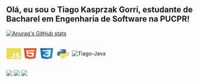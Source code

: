 ## Olá, eu sou o Tiago Kasprzak Gorri, estudante de Bacharel em Engenharia de Software na PUCPR!

[![Anurag's GitHub stats](https://github-readme-stats.vercel.app/api?username=tiagogorridev)](https://github.com/tiagogorridev/github-readme-stats)

<div style="display: inline_block"><br>
  <img align="center" alt="Tiago-Js" height="30" width="40" src="https://raw.githubusercontent.com/devicons/devicon/master/icons/javascript/javascript-plain.svg">
  <img align="center" alt="Tiago-HTML" height="30" width="40" src="https://raw.githubusercontent.com/devicons/devicon/master/icons/html5/html5-original.svg">
  <img align="center" alt="Tiago-CSS" height="30" width="40" src="https://raw.githubusercontent.com/devicons/devicon/master/icons/css3/css3-original.svg">
  <img align="center" alt="Tiago-Python" height="30" width="40" src="https://raw.githubusercontent.com/devicons/devicon/master/icons/python/python-original.svg">
  <img align="center" alt="Tiago-Java" height="30" width="40" src="[https://raw.githubusercontent.com/devicons/devicon/master/icons/csharp/csharp-original.svg](https://www.google.com/url?sa=i&url=https%3A%2F%2Fwww.pngwing.com%2Fpt%2Fsearch%3Fq%3Djava%2BCaf%25C3%25A9&psig=AOvVaw2xRXnCYu9X0C1vIZUP0_vS&ust=1708697617440000&source=images&cd=vfe&opi=89978449&ved=0CBIQjRxqFwoTCLDR5OWQv4QDFQAAAAAdAAAAABAJ)](https://w7.pngwing.com/pngs/578/816/png-transparent-java-class-file-java-platform-standard-edition-java-development-kit-java-runtime-environment-coffee-jar-text-class-orange-thumbnail.png)">
</div>
  
  ##
 
<div> 
  <a href="https://instagram.com/tiagogorri" target="_blank"><img src="https://img.shields.io/badge/-Instagram-%23E4405F?style=for-the-badge&logo=instagram&logoColor=white" target="_blank"></a>
  <a href = "mailto:tiagogorridev@gmail.com"><img src="https://img.shields.io/badge/-Gmail-%23333?style=for-the-badge&logo=gmail&logoColor=white" target="_blank"></a>
  <a href="www.linkedin.com/in/tiagogorridev" target="_blank"><img src="https://img.shields.io/badge/-LinkedIn-%230077B5?style=for-the-badge&logo=linkedin&logoColor=white" target="_blank"></a> 
  
</div>
